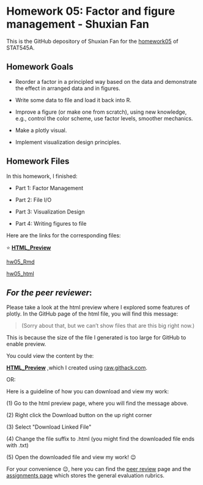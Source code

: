 # Homework 05: Factor and figure management - Shuxian Fan

This is the GitHub depository of Shuxian Fan for the [homework05](http://stat545.com/Classroom/assignments/hw05/hw05.html) of STAT545A.

## Homework Goals

* Reorder a factor in a principled way based on the data and demonstrate the effect in arranged data and in figures.

* Write some data to file and load it back into R.

* Improve a figure (or make one from scratch), using new knowledge, e.g., control the color scheme, use factor levels, smoother mechanics.

* Make a plotly visual.

* Implement visualization design principles.

## Homework Files

In this homework, I finished:

* Part 1: Factor Management

* Part 2: File I/O

* Part 3: Visualization Design

* Part 4: Writing figures to file


Here are the links for the corresponding files:

:star: [**HTML_Preview**](https://raw.githack.com/STAT545-UBC-students/hw05-ShuxianFan/master/hw05_fct_fig_mgmt.html) 

[hw05_Rmd](https://github.com/STAT545-UBC-students/hw05-ShuxianFan/blob/master/hw05_fct_fig_mgmt.Rmd)

[hw05_html](https://github.com/STAT545-UBC-students/hw05-ShuxianFan/blob/master/hw05_fct_fig_mgmt.html)


## _For the peer reviewer_: 
Please take a look at the html preview where I explored some features of plotly. In the GitHub page of the html file, you will find this message:

> (Sorry about that, but we can’t show files that are this big right now.)

This is because the size of the file I generated is too large for GitHub to enable preview.

You could view the content by the: 

[**HTML_Preview**](https://raw.githack.com/STAT545-UBC-students/hw05-ShuxianFan/master/hw05_fct_fig_mgmt.html)
,which I created using [raw.githack.com](https://raw.githack.com).

OR:

Here is a guideline of how you can download and view my work:

(1) Go to the html preview page, where you will find the message above.

(2) Right click the Download button on the up right corner

(3) Select "Download Linked File"

(4) Change the file suffix to .html (you might find the downloaded file ends with .txt)

(5) Open the downloaded file and view my work! :wink:


For your convenience :wink:, here you can find the [peer review](http://stat545.com/Classroom/assignments/peer-review.html) page and the [assignments page](http://stat545.com/Classroom/assignments/) which stores the general evaluation rubrics.
